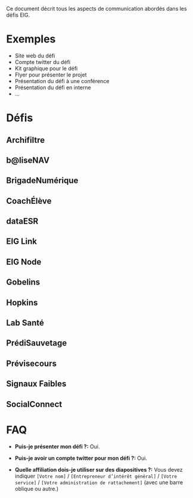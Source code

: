 Ce document décrit tous les aspects de communication abordés dans les
défis EIG.


# Exemples

-   Site web du défi
-   Compte twitter du défi
-   Kit graphique pour le défi
-   Flyer pour présenter le projet
-   Présentation du défi à une conférence
-   Présentation du défi en interne
-   &#x2026;


# Défis


## Archifiltre


## b@liseNAV


## BrigadeNumérique


## CoachÉlève


## dataESR


## EIG Link


## EIG Node


## Gobelins


## Hopkins


## Lab Santé


## PrédiSauvetage


## Prévisecours


## Signaux Faibles


## SocialConnect


# FAQ

-   **Puis-je présenter mon défi ?:** Oui.

-   **Puis-je avoir un compte twitter pour mon défi ?:** Oui.

-   **Quelle affiliation dois-je utiliser sur des diapositives ?:** Vous
    devez indiquer `[Votre nom]` / `[Entrepreneur d’intérêt général]` /
    `[Votre service]` / `[Votre administration de rattachement]` (avec
    une barre oblique ou autre.)

